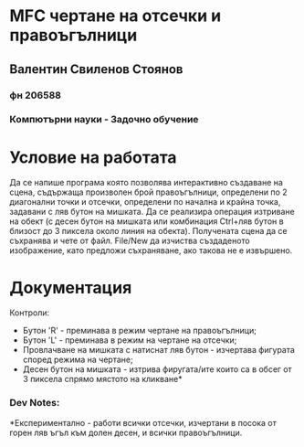 # MFC чертане на отсечки и правоъгълници

## Валентин Свиленов Стоянов
### фн 206588
### Компютърни науки - Задочно обучение

# Условие на работата
Да се напише програма която позволява интерактивно създаване на сцена, съдържаща произволен брой правоъгълници, определени по 2 диагонални точки и отсечки, определени по начална и крайна точка, задавани с ляв бутон на мишката. 
Да се реализира операция изтриване на обект (с десен бутон на мишката или комбинация Ctrl+ляв бутон в близост до 3 пиксела около линия на обекта). Получената сцена да се съхранява и чете  от файл. File/New да изчиства създаденото изображение, като предложи съхраняване, ако такова не е извършено.

# Документация
Контроли:
- Бутон 'R' - преминава в режим чертане на правоъгълници;
- Бутон 'L' - преминава в режим на чертане на отсечки;
- Провлачване на мишката с натиснат ляв бутон - изчертава фигурата според режима на чертане;
- Десен бутон на мишката - изтрива фиругата/ите които са в обсег от 3 пиксела спрямо мястото на кликване*

### Dev Notes:
*Експериментално - работи всички отсечки, изчертани в посока от горен ляв ъгъл към долен десен, и всички правоъгълници.
